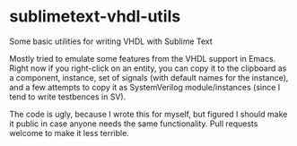sublimetext-vhdl-utils
======================

Some basic utilities for writing VHDL with Sublime Text

Mostly tried to emulate some features from the VHDL support in Emacs.  Right now if you right-click on an entity, you can copy it to the clipboard as a component, instance, set of signals (with default names for the instance), and a few attempts to copy it as SystemVerilog module/instances (since I tend to write testbences in SV).

The code is ugly, because I wrote this for myself, but figured I should make it public in case anyone needs the same functionality.  Pull requests welcome to make it less terrible.
